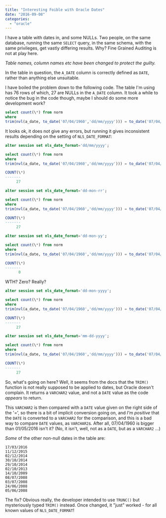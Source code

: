 ```yaml
---
title: "Interesting Foible with Oracle Dates"
date: "2016-09-08"
categories: 
  - "oracle"
---
```


I have a table with dates in, and some NULLs. Two people, on the same database, running the same `SELECT` query, in the same schema, with the same privileges, get vastly differing results. Why? Fine Grained Auditing is not at play here.

_Table names, column names etc have been changed to protect the guilty._

In the table in question, the `A_DATE` column is correctly defined as `DATE`, rather than anything else unsuitable.

I have boiled the problem down to the following code. The table I'm using has 76 rows of which, 27 are NULLs in the `A_DATE` column. It took a while to notice the bug in the code though, maybe I should do some more development work?

```sql
select count(\*) from norm 
where 
trim(nvl(a_date, to_date('07/04/1960','dd/mm/yyyy'))) = to_date('07/04/1960','dd/mm/yyyy');
```

It looks ok, it does not give any errors, but running it gives inconsistent results depending on the setting of `NLS_DATE_FORMAT`:

```sql
alter session set nls_date_format='dd/mm/yyyy';

select count(\*) from norm 
where 
trim(nvl(a_date, to_date('07/04/1960','dd/mm/yyyy'))) = to_date('07/04/1960','dd/mm/yyyy');

COUNT(\*)
-------
     27
```

```sql
alter session set nls_date_format='dd-mon-rr';

select count(\*) from norm 
where 
trim(nvl(a_date, to_date('07/04/1960','dd/mm/yyyy'))) = to_date('07/04/1960','dd/mm/yyyy');

COUNT(\*)
-------
     27
```

```sql
alter session set nls_date_format='dd-mon-yy';

select count(\*) from norm 
where 
trim(nvl(a_date, to_date('07/04/1960','dd/mm/yyyy'))) = to_date('07/04/1960','dd/mm/yyyy');

COUNT(\*)
-------
      0
```

WTH? Zero? Really?

```sql
alter session set nls_date_format='dd-mon-yyyy';

select count(\*) from norm 
where 
trim(nvl(a_date, to_date('07/04/1960','dd/mm/yyyy'))) = to_date('07/04/1960','dd/mm/yyyy');

COUNT(\*)
-------
     27
```

```sql
alter session set nls_date_format='mm-dd-yyyy';

select count(\*) from norm 
where 
trim(nvl(a_date, to_date('07/04/1960','dd/mm/yyyy'))) = to_date('07/04/1960','dd/mm/yyyy');

COUNT(\*)
-------
     27
```

So, what's going on here? Well, it seems from the docs that the `TRIM()` function is not really supposed to be applied to dates, but Oracle doesn't complain. It returns a `VARCHAR2` value, and not a `DATE` value as the code _appears_ to return.

This `VARCHAR2` is then compared with a `DATE` value given on the right side of the '=', so there is a bit of implicit conversion going on, and _I'm positive_ that the `DATE` is converted to a `VARCHAR2` for the comparison, and this is a bad way to compare `DATE` values, as `VARCHAR2`s. After all, 07/04/1960 is bigger than 01/05/2016 isn't it? (No, it isn't, well, not as a `DATE`, but as a `VARCHAR2` ...)

_Some_ of the other non-null dates in the table are:

```
17/03/2016
11/12/2015
02/12/2014
30/10/2014
29/10/2014
02/10/2013
14/10/2009
08/07/2008
03/07/2008
24/06/2008
05/06/2008
```

The fix? Obvious really, the developer intended to use `TRUNC()` but mysteriously typed `TRIM()` instead. Once changed, it "just" worked - for all known values of `NLS_DATE_FORMAT`!
